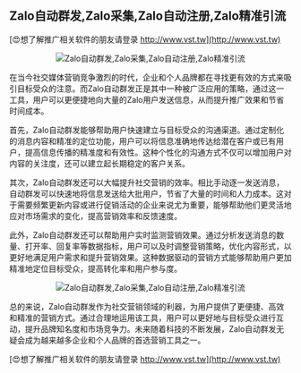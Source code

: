 ## **Zalo自动群发,Zalo采集,Zalo自动注册,Zalo精准引流**

[😍想了解推广相关软件的朋友请登录 http://www.vst.tw](http://www.vst.tw)

 <center><img src="https://vst.tw/MP4/tuiguang/png/4.png" alt="Zalo自动群发,Zalo采集,Zalo自动注册,Zalo精准引流"></center>

在当今社交媒体营销竞争激烈的时代，企业和个人品牌都在寻找更有效的方式来吸引目标受众的注意。而Zalo自动群发正是其中一种被广泛应用的策略，通过这一工具，用户可以更便捷地向大量的Zalo用户发送信息，从而提升推广效果和节省时间成本。

首先，Zalo自动群发能够帮助用户快速建立与目标受众的沟通渠道。通过定制化的消息内容和精准的定位功能，用户可以将信息准确地传达给潜在客户或已有用户，提高信息传播的精准度和有效性。这种个性化的沟通方式不仅可以增加用户对内容的关注度，还可以建立起长期稳定的客户关系。

其次，Zalo自动群发还可以大幅提升社交营销的效率。相比手动逐一发送消息，自动群发可以快速地将信息发送给大批用户，节省了大量的时间和人力成本。这对于需要频繁更新内容或进行促销活动的企业来说尤为重要，能够帮助他们更灵活地应对市场需求的变化，提高营销效率和反馈速度。

此外，Zalo自动群发还可以帮助用户实时监测营销效果。通过分析发送消息的数量、打开率、回复率等数据指标，用户可以及时调整营销策略，优化内容形式，以更好地满足用户需求和提升营销效果。这种数据驱动的营销方式能够帮助用户更加精准地定位目标受众，提高转化率和用户参与度。

 <center><img src="https://vst.tw/MP4/tuiguang/png/1.png" alt="Zalo自动群发,Zalo采集,Zalo自动注册,Zalo精准引流"></center>

总的来说，Zalo自动群发作为社交营销领域的利器，为用户提供了更便捷、高效和精准的营销方式。通过合理地运用该工具，用户可以更好地与目标受众进行互动，提升品牌知名度和市场竞争力。未来随着科技的不断发展，Zalo自动群发无疑会成为越来越多企业和个人品牌的首选营销工具之一。

[😍想了解推广相关软件的朋友请登录 http://www.vst.tw](http://www.vst.tw)



